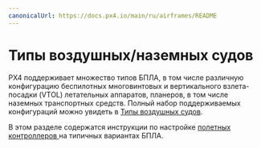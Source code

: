 ```yaml
---
canonicalUrl: https://docs.px4.io/main/ru/airframes/README
---
```


# Типы воздушных/наземных судов

PX4 поддерживает множество типов БПЛА, в том числе различную конфигурацию беспилотных многовинтовых и вертикального взлета-посадки (VTOL) летательных аппаратов, планеров, в том числе наземных транспортных средств. Полный набор поддерживаемых конфигураций можно увидеть в [Типы воздушных судов](../airframes/airframe_reference.md).

В этом разделе содержатся инструкции по настройке [ полетных контроллеров ](../flight_controller/README.md) на типичных вариантах БПЛА.